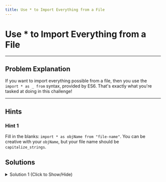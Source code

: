 ```yaml
---
title: Use * to Import Everything from a File
---
```

# Use * to Import Everything from a File

---
## Problem Explanation

If you want to import everything possible from a file, then you use the `import * as _ from` syntax, provided by ES6. That's exactly what you're tasked at doing in this challenge!


---
## Hints

### Hint 1

Fill in the blanks: `import * as objName from "file-name"`. You can be creative with your `objName`, but your file name should be `capitalize_strings`.

## Solutions

<details><summary>Solution 1 (Click to Show/Hide)</summary>

```javascript
"use strict";
import * as str from "capitalize_strings";
```

</details>